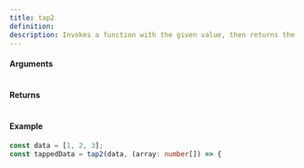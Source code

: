 ```yaml
---
title: tap2
definition: 
description: Invokes a function with the given value, then returns the value.
---
```



#### Arguments


```bash

```


#### Returns


```bash

```


#### Example


```ts
const data = [1, 2, 3];const tappedData = tap2(data, (array: number[]) => {
```